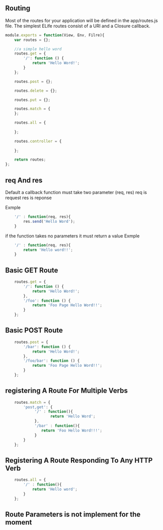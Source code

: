 
## Routing

Most of the routes for your application will be defined in the app/routes.js file. The simplest ELife routes consist of a URI and a Closure callback.

```js
module.exports = function(View, Env, Filre){
    var routes = {};

	//a simple hello word
    routes.get = {
        '/': function () {
			return 'Hello Word!';
        }
    };

    routes.post = {};

    routes.delete = {};

    routes.put = {};

    routes.match = {
    };

    routes.all = {
        
    };

    routes.controller = {
        
    };

    return routes;
};
```

## req And res
Default a callback function must take two parameter (req, res)
req is request 
res is reponse
	
Exmple
```js
	'/' : function(req, res){
		res.send('Hello Word');
	}
```

if the function takes no parameters it must return a value
Exmple
```js
	'/' : function(req, res){
		return 'Hello word!!';
	}
```

## Basic GET Route
```js
    routes.get = {
        '/': function () {
			return 'Hello Word!';
        },
        '/foo': function () {
			return 'Foo Page Hello Word!!';
        }
    };
```


## Basic POST Route
```js
    routes.post = {
        '/bar': function () {
			return 'Hello Word!';
        },
        '/foo/bar': function () {
			return 'Foo Page Hello Word!!';
        }
    };
```

## registering A Route For Multiple Verbs

```js
    routes.match = {
		'post,get': {
			 '/' : function(){
					return 'Hello Word';
			 },
			 '/bar' : function(){
				return 'Foo Hello Word!!!';
			 }
		}
    };
```

## Registering A Route Responding To Any HTTP Verb

```js
    routes.all = {
        '/' : function(){
			return 'Hello word';
		}
    };
```


## Route Parameters is not implement for the moment